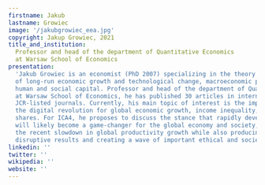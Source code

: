 ```yaml
---
firstname: Jakub
lastname: Growiec
image: '/jakubgrowiec_eea.jpg'
copyright: Jakup Growiec, 2021
title_and_institution:
  Professor and head of the department of Quantitative Economics
  at Warsaw School of Economics
presentation:
  'Jakub Growiec is an economist (PhD 2007) specializing in the theory
  of long-run economic growth and technological change, macroeconomic production functions,
  human and social capital. Professor and head of the department of Quantitative Economics
  at Warsaw School of Economics, he has published 30 articles in internationally respectable
  JCR-listed journals. Currently, his main topic of interest is the importance of
  the digital revolution for global economic growth, income inequality, and factor
  shares. For ICA4, he proposes to discuss the stance that rapidly developing AI algorithms
  will likely become a game-changer for the global economy and society, overcoming
  the recent slowdown in global productivity growth while also producing a range of
  disruptive results and creating a wave of important ethical and societal challenges. '
linkedin: ''
twitter: ''
wikipedia: ''
website: ''
---
```


